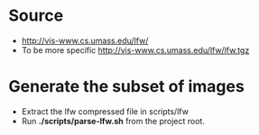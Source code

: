 # Source
* http://vis-www.cs.umass.edu/lfw/
* To be more specific http://vis-www.cs.umass.edu/lfw/lfw.tgz

# Generate the subset of images
- Extract the lfw compressed file in scripts/lfw
- Run **./scripts/parse-lfw.sh** from the project root.
